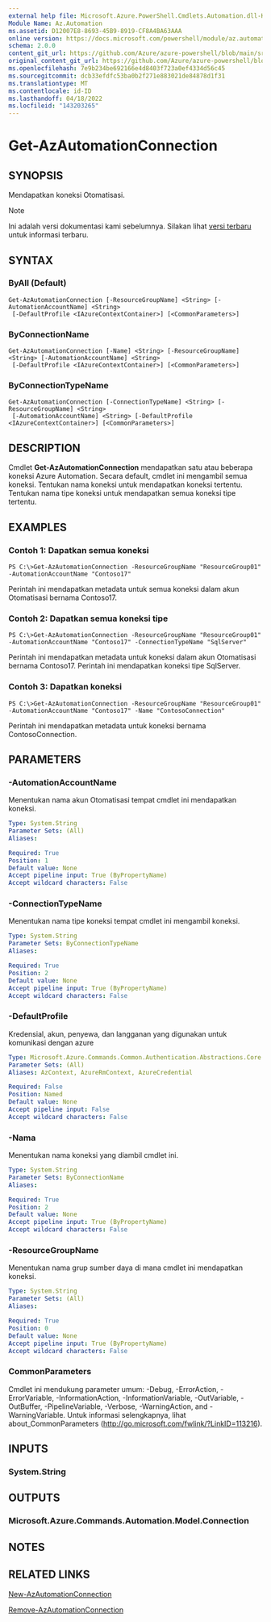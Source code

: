```yaml
---
external help file: Microsoft.Azure.PowerShell.Cmdlets.Automation.dll-Help.xml
Module Name: Az.Automation
ms.assetid: D12007E8-8693-45B9-8919-CF8A4BA63AAA
online version: https://docs.microsoft.com/powershell/module/az.automation/get-azautomationconnection
schema: 2.0.0
content_git_url: https://github.com/Azure/azure-powershell/blob/main/src/Automation/Automation/help/Get-AzAutomationConnection.md
original_content_git_url: https://github.com/Azure/azure-powershell/blob/main/src/Automation/Automation/help/Get-AzAutomationConnection.md
ms.openlocfilehash: 7e9b234be692166e4d8403f723a0ef4334d56c45
ms.sourcegitcommit: dcb33efdfc53ba0b2f271e883021de84878d1f31
ms.translationtype: MT
ms.contentlocale: id-ID
ms.lasthandoff: 04/18/2022
ms.locfileid: "143203265"
---
```

# Get-AzAutomationConnection

## SYNOPSIS
Mendapatkan koneksi Otomatisasi.

> [!NOTE]
>Ini adalah versi dokumentasi kami sebelumnya. Silakan lihat [versi terbaru](/powershell/module/az.automation/get-azautomationconnection) untuk informasi terbaru.

## SYNTAX

### ByAll (Default)
```
Get-AzAutomationConnection [-ResourceGroupName] <String> [-AutomationAccountName] <String>
 [-DefaultProfile <IAzureContextContainer>] [<CommonParameters>]
```

### ByConnectionName
```
Get-AzAutomationConnection [-Name] <String> [-ResourceGroupName] <String> [-AutomationAccountName] <String>
 [-DefaultProfile <IAzureContextContainer>] [<CommonParameters>]
```

### ByConnectionTypeName
```
Get-AzAutomationConnection [-ConnectionTypeName] <String> [-ResourceGroupName] <String>
 [-AutomationAccountName] <String> [-DefaultProfile <IAzureContextContainer>] [<CommonParameters>]
```

## DESCRIPTION
Cmdlet **Get-AzAutomationConnection** mendapatkan satu atau beberapa koneksi Azure Automation.
Secara default, cmdlet ini mengambil semua koneksi.
Tentukan nama koneksi untuk mendapatkan koneksi tertentu.
Tentukan nama tipe koneksi untuk mendapatkan semua koneksi tipe tertentu.

## EXAMPLES

### Contoh 1: Dapatkan semua koneksi
```
PS C:\>Get-AzAutomationConnection -ResourceGroupName "ResourceGroup01" -AutomationAccountName "Contoso17"
```

Perintah ini mendapatkan metadata untuk semua koneksi dalam akun Otomatisasi bernama Contoso17.

### Contoh 2: Dapatkan semua koneksi tipe
```
PS C:\>Get-AzAutomationConnection -ResourceGroupName "ResourceGroup01" -AutomationAccountName "Contoso17" -ConnectionTypeName "SqlServer"
```

Perintah ini mendapatkan metadata untuk koneksi dalam akun Otomatisasi bernama Contoso17.
Perintah ini mendapatkan koneksi tipe SqlServer.

### Contoh 3: Dapatkan koneksi
```
PS C:\>Get-AzAutomationConnection -ResourceGroupName "ResourceGroup01" -AutomationAccountName "Contoso17" -Name "ContosoConnection"
```

Perintah ini mendapatkan metadata untuk koneksi bernama ContosoConnection.

## PARAMETERS

### -AutomationAccountName
Menentukan nama akun Otomatisasi tempat cmdlet ini mendapatkan koneksi.

```yaml
Type: System.String
Parameter Sets: (All)
Aliases:

Required: True
Position: 1
Default value: None
Accept pipeline input: True (ByPropertyName)
Accept wildcard characters: False
```

### -ConnectionTypeName
Menentukan nama tipe koneksi tempat cmdlet ini mengambil koneksi.

```yaml
Type: System.String
Parameter Sets: ByConnectionTypeName
Aliases:

Required: True
Position: 2
Default value: None
Accept pipeline input: True (ByPropertyName)
Accept wildcard characters: False
```

### -DefaultProfile
Kredensial, akun, penyewa, dan langganan yang digunakan untuk komunikasi dengan azure

```yaml
Type: Microsoft.Azure.Commands.Common.Authentication.Abstractions.Core.IAzureContextContainer
Parameter Sets: (All)
Aliases: AzContext, AzureRmContext, AzureCredential

Required: False
Position: Named
Default value: None
Accept pipeline input: False
Accept wildcard characters: False
```

### -Nama
Menentukan nama koneksi yang diambil cmdlet ini.

```yaml
Type: System.String
Parameter Sets: ByConnectionName
Aliases:

Required: True
Position: 2
Default value: None
Accept pipeline input: True (ByPropertyName)
Accept wildcard characters: False
```

### -ResourceGroupName
Menentukan nama grup sumber daya di mana cmdlet ini mendapatkan koneksi.

```yaml
Type: System.String
Parameter Sets: (All)
Aliases:

Required: True
Position: 0
Default value: None
Accept pipeline input: True (ByPropertyName)
Accept wildcard characters: False
```

### CommonParameters
Cmdlet ini mendukung parameter umum: -Debug, -ErrorAction, -ErrorVariable, -InformationAction, -InformationVariable, -OutVariable, -OutBuffer, -PipelineVariable, -Verbose, -WarningAction, and -WarningVariable. Untuk informasi selengkapnya, lihat about_CommonParameters (http://go.microsoft.com/fwlink/?LinkID=113216).

## INPUTS

### System.String

## OUTPUTS

### Microsoft.Azure.Commands.Automation.Model.Connection

## NOTES

## RELATED LINKS

[New-AzAutomationConnection](./New-AzAutomationConnection.md)

[Remove-AzAutomationConnection](./Remove-AzAutomationConnection.md)


